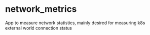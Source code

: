 # network_metrics
App to measure network statistics, mainly desired for measuring k8s external world connection status
